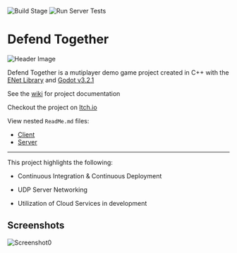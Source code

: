 ![Build Stage](https://github.com/josephbmanley/defend-together/workflows/Build%20Stage/badge.svg)
![Run Server Tests](https://github.com/josephbmanley/defend-together/workflows/Run%20Server%20Tests/badge.svg)

# Defend Together

![Header Image](https://static.cloudsumu.com/dt/header.png)

Defend Together is a mutiplayer demo game project created in C++ with the [ENet Library](http://enet.bespin.org/) and [Godot v3.2.1](https://godotengine.org/)

See the [wiki](https://github.com/josephbmanley/defend-together/wiki) for project documentation

Checkout the project on [Itch.io](https://josephbmanley.itch.io/defend-together)

View nested `ReadMe.md` files:
- [Client](blob/master/client)
- [Server](blob/master/server)
---

This project highlights the following:

- Continuous Integration & Continuous Deployment

- UDP Server Networking

- Utilization of Cloud Services in development

## Screenshots

![Screenshot0](https://static.cloudsumu.com/dt/dt-screenshot0.png)